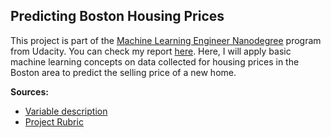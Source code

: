 Predicting Boston Housing Prices
--------------------------


This project is part of the [Machine Learning Engineer Nanodegree](https://www.udacity.com/course/machine-learning-engineer-nanodegree--nd009) program from Udacity. You can check my report <a href="" target="_blank">here</a>. Here, I will apply basic machine learning concepts on data collected for housing prices in the Boston area to predict the selling price of a new home.

<b>Sources:</b>

- [Variable description](https://archive.ics.uci.edu/ml/datasets/Housing)
- [Project Rubric](https://docs.google.com/document/d/1b3u3HV2xMBAH7SQxdMPzr2QUaBJU8oeiCNdNh3AWLVY/pub?embedded=true)